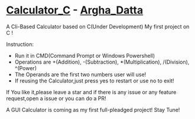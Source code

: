 # [Calculator_C](https://github.com/Arghadatta/Calculator_C) - [Argha_Datta](https://github.com/Arghadatta)
A Cli-Based Calculator based on C(Under Development)
My first project on C !


Instruction:
- Run it in CMD(Command Prompt or Windows Powershell)
- Operations are +(Addition), -(Subtraction), *(Multiplication), /(Division), ^(Power)
- The Operands are the first two numbers user will use!
- If reusing the Calculator,just press yes to restart or use no to exit!

If You like it,please leave a star and if there is any issue or any feature request,open a issue or you can do a PR!


A GUI Calculator is coming as my first full-pleadged project! 
Stay Tune!